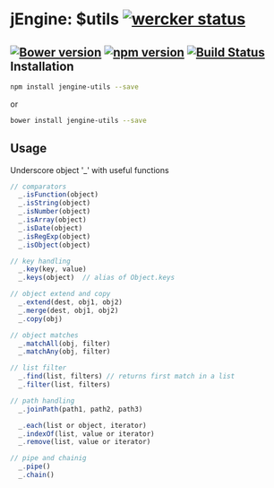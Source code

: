 jEngine: $utils [![wercker status](https://app.wercker.com/status/3f20841faade376a5a8cc5aaf1051230/s "wercker status")](https://app.wercker.com/project/bykey/3f20841faade376a5a8cc5aaf1051230)
================
[![Bower version](https://badge.fury.io/bo/jengine-utils.svg)](http://badge.fury.io/bo/jengine-utils)
[![npm version](https://badge.fury.io/js/jengine-utils.svg)](http://badge.fury.io/js/jengine-utils)
[![Build Status](https://travis-ci.org/jstools/utils.svg?branch=master)](https://travis-ci.org/jstools/utils)
Installation
------------
```.sh
npm install jengine-utils --save
```
  or
```.sh
bower install jengine-utils --save
```
Usage
-----
Underscore object '_' with useful functions

``` js
// comparators
  _.isFunction(object)
  _.isString(object)
  _.isNumber(object)
  _.isArray(object)
  _.isDate(object)
  _.isRegExp(object)
  _.isObject(object)

// key handling
  _.key(key, value)
  _.keys(object)  // alias of Object.keys

// object extend and copy
  _.extend(dest, obj1, obj2)
  _.merge(dest, obj1, obj2)
  _.copy(obj)

// object matches
  _.matchAll(obj, filter)
  _.matchAny(obj, filter)

// list filter
  _.find(list, filters) // returns first match in a list
  _.filter(list, filters)

// path handling
  _.joinPath(path1, path2, path3)

  _.each(list or object, iterator)
  _.indexOf(list, value or iterator)
  _.remove(list, value or iterator)

// pipe and chainig
  _.pipe()
  _.chain()

```
